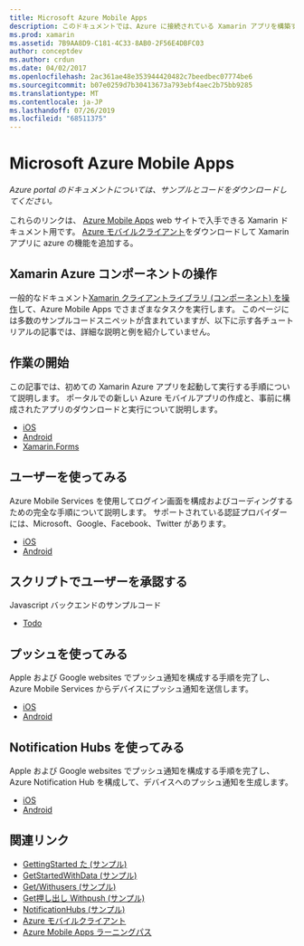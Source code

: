 ```yaml
---
title: Microsoft Azure Mobile Apps
description: このドキュメントでは、Azure に接続されている Xamarin アプリを構築する方法について説明しているガイドへのリンクを示します。 このトピックでは、Xamarin Azure コンポーネント、ユーザー、およびプッシュ通知の使用方法について説明します。
ms.prod: xamarin
ms.assetid: 7B9AA8D9-C181-4C33-8AB0-2F56E4DBFC03
author: conceptdev
ms.author: crdun
ms.date: 04/02/2017
ms.openlocfilehash: 2ac361ae48e353944420482c7beedbec07774be6
ms.sourcegitcommit: b07e0259d7b30413673a793ebf4aec2b75bb9285
ms.translationtype: MT
ms.contentlocale: ja-JP
ms.lasthandoff: 07/26/2019
ms.locfileid: "68511375"
---
```

# <a name="microsoft-azure-mobile-apps"></a>Microsoft Azure Mobile Apps

_Azure portal のドキュメントについては、サンプルとコードをダウンロードしてください。_

<!--
NOTE TO AUTHORS: this page is referenced from
https://azure.microsoft.com/develop/mobile/xamarin/
as https://developer xamarin com/guides/cross-platform/data-cloud/mobile-services/
A redirect has been put in place to /mobile-apps/ HOWEVER the /Resources/ .ZIP files are still located in /mobile-services/ so that the following permalinks don't break

The ZIPs in /Resources/ are also referenced by inbound links
Getting Started  http://go.microsoft.com/fwlink/p/?LinkId=331359
Get started with data   http://go.microsoft.com/fwlink/p/?LinkId=331302
Get started with push   http://go.microsoft.com/fwlink/p/?LinkId=331303
Get started with authentication http://go.microsoft.com/fwlink/p/?LinkId=331328
Get started with Notification Hubs  http://go.microsoft.com/fwlink/p/?LinkId=331329
Validate and modify data    http://go.microsoft.com/fwlink/p/?LinkId=331330
-->


これらのリンクは、 [Azure Mobile Apps](https://docs.microsoft.com/azure/app-service-mobile/) web サイトで入手できる Xamarin ドキュメント用です。
[Azure モバイルクライアント](https://www.nuget.org/packages/Microsoft.Azure.Mobile.Client/)をダウンロードして Xamarin アプリに azure の機能を追加する。

## <a name="working-with-the-xamarin-azure-component"></a>Xamarin Azure コンポーネントの操作

一般的なドキュメント[Xamarin クライアントライブラリ (コンポーネント) を操作](https://docs.microsoft.com/azure/app-service-mobile/app-service-mobile-dotnet-how-to-use-client-library)して、Azure Mobile Apps でさまざまなタスクを実行します。 このページには多数のサンプルコードスニペットが含まれていますが、以下に示す各チュートリアルの記事では、詳細な説明と例を紹介していません。

## <a name="getting-started"></a>作業の開始

この記事では、初めての Xamarin Azure アプリを起動して実行する手順について説明します。
ポータルでの新しい Azure モバイルアプリの作成と、事前に構成されたアプリのダウンロードと実行について説明します。

-  [iOS](https://docs.microsoft.com/azure/app-service-mobile/app-service-mobile-xamarin-ios-get-started/)
-  [Android](https://docs.microsoft.com/azure/app-service-mobile/app-service-mobile-xamarin-android-get-started/)
-  [Xamarin.Forms](https://docs.microsoft.com/azure/app-service-mobile/app-service-mobile-xamarin-forms-get-started)

<!--
## Validate, Modify and Augment Data in Scripts

Demonstrates how to add server-side scripts to Azure Mobile Services data tables to implement server-side validation and other functionality.

-  [iOS](https://azure.microsoft.com/documentation/articles/mobile-services-dotnet-how-to-use-client-library/#errors)
-  [Android](https://azure.microsoft.com/documentation/articles/mobile-services-dotnet-how-to-use-client-library/#errors)
-->

<!--
## Add Paging to Data

A quick example of paging large sets of data using Skip() and Take().

-  [iOS](https://azure.microsoft.com/documentation/articles/mobile-services-dotnet-how-to-use-client-library/#paging)
-  [Android](https://azure.microsoft.com/documentation/articles/mobile-services-dotnet-how-to-use-client-library/#paging)
-->

## <a name="get-started-with-users"></a>ユーザーを使ってみる

Azure Mobile Services を使用してログイン画面を構成およびコーディングするための完全な手順について説明します。 サポートされている認証プロバイダーには、Microsoft、Google、Facebook、Twitter があります。

-  [iOS](https://azure.microsoft.com/documentation/articles/app-service-mobile-xamarin-ios-get-started-users/)
-  [Android](https://azure.microsoft.com/documentation/articles/app-service-mobile-xamarin-android-get-started-users/)


## <a name="authorize-users-in-scripts"></a>スクリプトでユーザーを承認する

Javascript バックエンドのサンプルコード

-  [Todo](https://github.com/Azure/azure-mobile-apps-node/blob/master/samples/personal-table/tables/TodoItem.js#L38)


## <a name="get-started-with-push"></a>プッシュを使ってみる

Apple および Google websites でプッシュ通知を構成する手順を完了し、Azure Mobile Services からデバイスにプッシュ通知を送信します。

-  [iOS](https://docs.microsoft.com/azure/app-service-mobile/app-service-mobile-xamarin-ios-get-started-push)
-  [Android](https://docs.microsoft.com/azure/app-service-mobile/app-service-mobile-xamarin-android-get-started-push)


## <a name="get-started-with-notification-hubs"></a>Notification Hubs を使ってみる

Apple および Google websites でプッシュ通知を構成する手順を完了し、Azure Notification Hub を構成して、デバイスへのプッシュ通知を生成します。

-  [iOS](https://docs.microsoft.com/azure/notification-hubs/xamarin-notification-hubs-ios-push-notification-apns-get-started)
-  [Android](https://docs.microsoft.com/azure/notification-hubs/xamarin-notification-hubs-push-notifications-android-gcm)



## <a name="related-links"></a>関連リンク

- [GettingStarted た (サンプル)](https://github.com/xamarin/mobile-samples/tree/master/Azure/GettingStarted)
- [GetStartedWithData (サンプル)](https://github.com/xamarin/mobile-samples/tree/master/Azure/GetStartedWithData)
- [Get/Withusers (サンプル)](https://github.com/xamarin/mobile-samples/tree/master/Azure/GetStartedWithUsers)
- [Get押し出し Withpush (サンプル)](https://github.com/xamarin/mobile-samples/tree/master/Azure/GetStartedWithPush)
- [NotificationHubs (サンプル)](https://github.com/xamarin/mobile-samples/tree/master/Azure/NotificationHubs)
- [Azure モバイルクライアント](https://www.nuget.org/packages/Microsoft.Azure.Mobile.Client/)
- [Azure Mobile Apps ラーニングパス](https://azure.microsoft.com/documentation/learning-paths/appservice-mobileapps/)

<!--
- [ValidateModifyData (sample)](https://github.com/xamarin/mobile-samples/tree/master/Azure/ValidateModifyData)
-->
